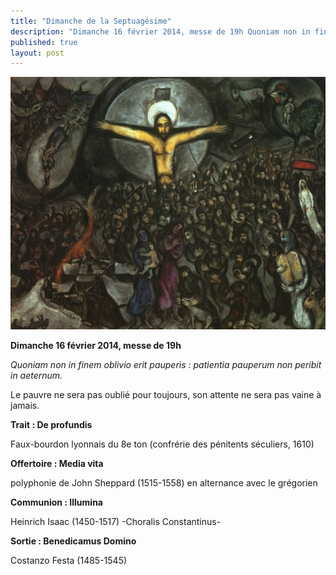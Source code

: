 ```yaml
---
title: "Dimanche de la Septuagésime"
description: "Dimanche 16 février 2014, messe de 19h Quoniam non in finem oblivio erit pauperis : patientia pauperum non peribit in aeternum. Le pauvre ne sera pas oublié pour toujours, son attente ne sera pas vaine à jamais. Trait : De profundis Faux-bourdon lyonnais..."
published: true
layout: post
---
```



![](/images/2014-02-16-christ-chagall.jpg)

**Dimanche 16 février 2014, messe de 19h**

*Quoniam non in finem oblivio erit pauperis : patientia pauperum non peribit in aeternum.*

Le pauvre ne sera pas oublié pour toujours, son attente ne sera pas vaine à jamais.

**Trait : De profundis**

Faux-bourdon lyonnais du 8e ton (confrérie des pénitents séculiers, 1610)

**Offertoire : Media vita**

polyphonie de John Sheppard (1515-1558) en alternance avec le grégorien

**Communion : Illumina**

Heinrich Isaac (1450-1517) -Choralis Constantinus-

**Sortie : Benedicamus Domino**

Costanzo Festa (1485-1545)
